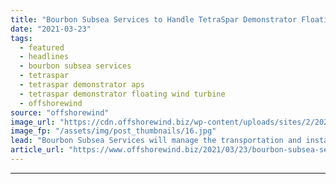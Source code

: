 ```yaml
---
title: "Bourbon Subsea Services to Handle TetraSpar Demonstrator Floating Wind Turbine"
date: "2021-03-23"
tags: 
  - featured
  - headlines
  - bourbon subsea services
  - tetraspar
  - tetraspar demonstrator aps
  - tetraspar demonstrator floating wind turbine
  - offshorewind
source: "offshorewind"
image_url: "https://cdn.offshorewind.biz/wp-content/uploads/sites/2/2021/03/23101006/TetraSpar-foundation-grenaa-port.jpg"
image_fp: "/assets/img/post_thumbnails/16.jpg"
lead: "Bourbon Subsea Services will manage the transportation and installation of the 3.6 MW TetraSpar"
article_url: "https://www.offshorewind.biz/2021/03/23/bourbon-subsea-services-to-handle-tetraspar-demonstrator-floating-wind-turbine/"
---
```


---
